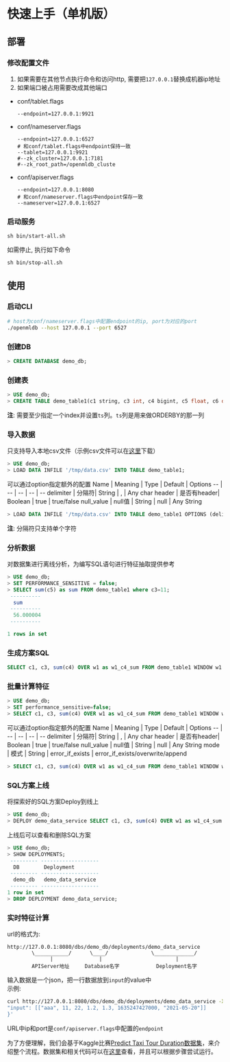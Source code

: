 # 快速上手（单机版）

## 部署
### 修改配置文件
1. 如果需要在其他节点执行命令和访问http, 需要把`127.0.0.1`替换成机器ip地址
2. 如果端口被占用需要改成其他端口

* conf/tablet.flags
   ```
   --endpoint=127.0.0.1:9921
   ```
* conf/nameserver.flags
   ```
   --endpoint=127.0.0.1:6527
   # 和conf/tablet.flags中endpoint保持一致
   --tablet=127.0.0.1:9921
   #--zk_cluster=127.0.0.1:7181
   #--zk_root_path=/openmldb_cluste
   ```
* conf/apiserver.flags
   ```
   --endpoint=127.0.0.1:8080
   # 和conf/nameserver.flags中endpoint保存一致
   --nameserver=127.0.0.1:6527
   ```
### 启动服务
```
sh bin/start-all.sh
```
如需停止, 执行如下命令 
```
sh bin/stop-all.sh
```
## 使用
### 启动CLI
```bash
# host为conf/nameserver.flags中配置endpoint的ip, port为对应的port
./openmldb --host 127.0.0.1 --port 6527
```
### 创建DB
```sql
> CREATE DATABASE demo_db;
```

### 创建表
```sql
> USE demo_db;
> CREATE TABLE demo_table1(c1 string, c3 int, c4 bigint, c5 float, c6 double, c7 timestamp, c8 date, index(ts=c7));
```
**注**: 需要至少指定一个index并设置`ts`列。`ts`列是用来做ORDERBY的那一列
### 导入数据
只支持导入本地csv文件（示例csv文件可以在[这里](../../demo/standalone/data/data.csv)下载）
```sql
> USE demo_db;
> LOAD DATA INFILE '/tmp/data.csv' INTO TABLE demo_table1;
```
可以通过option指定额外的配置
Name | Meaning | Type |  Default | Options
-- | -- | -- |  --  | --
delimiter | 分隔符| String | , | Any char
header | 是否有header| Boolean | true | true/false
null_value | null值 | String | null | Any String
```sql
> LOAD DATA INFILE '/tmp/data.csv' INTO TABLE demo_table1 OPTIONS (delimiter=',', header=false);
```
**注**: 分隔符只支持单个字符
### 分析数据
对数据集进行离线分析，为编写SQL语句进行特征抽取提供参考
```sql
> USE demo_db;
> SET PERFORMANCE_SENSITIVE = false;
> SELECT sum(c5) as sum FROM demo_table1 where c3=11;
 ----------
  sum
 ----------
  56.000004
 ----------

1 rows in set
```
### 生成方案SQL
```sql
SELECT c1, c3, sum(c4) OVER w1 as w1_c4_sum FROM demo_table1 WINDOW w1 AS (PARTITION BY demo_table1.c1 ORDER BY demo_table1.c7 ROWS BETWEEN 2 PRECEDING AND CURRENT ROW);
```
### 批量计算特征
```sql
> USE demo_db;
> SET performance_sensitive=false;
> SELECT c1, c3, sum(c4) OVER w1 as w1_c4_sum FROM demo_table1 WINDOW w1 AS (PARTITION BY demo_table1.c1 ORDER BY demo_table1.c7 ROWS BETWEEN 2 PRECEDING AND CURRENT ROW) INTO OUTFILE '/tmp/feature.csv';
```
可以通过option指定额外的配置
Name | Meaning | Type |  Default | Options
-- | -- | -- |  --  | --
delimiter | 分隔符| String | , | Any char
header | 是否有header| Boolean | true | true/false
null_value | null值 | String | null | Any String
mode | 模式 | String | error_if_exists | error_if_exists/overwrite/append
```sql
> SELECT c1, c3, sum(c4) OVER w1 as w1_c4_sum FROM demo_table1 WINDOW w1 AS (PARTITION BY demo_table1.c1 ORDER BY demo_table1.c7 ROWS BETWEEN 2 PRECEDING AND CURRENT ROW) INTO OUTFILE '/tmp/feature.csv' OPTIONS (mode = 'overwrite', delimiter=',');
```
### SQL方案上线
将探索好的SQL方案Deploy到线上
```sql
> USE demo_db;
> DEPLOY demo_data_service SELECT c1, c3, sum(c4) OVER w1 as w1_c4_sum FROM demo_table1 WINDOW w1 AS (PARTITION BY demo_table1.c1 ORDER BY demo_table1.c7 ROWS BETWEEN 2 PRECEDING AND CURRENT ROW);
```
上线后可以查看和删除SQL方案
```sql
> USE demo_db;
> SHOW DEPLOYMENTS;
 --------- -------------------
  DB        Deployment
 --------- -------------------
  demo_db   demo_data_service
 --------- -------------------
1 row in set
> DROP DEPLOYMENT demo_data_service;
```
### 实时特征计算
url的格式为:
```
http://127.0.0.1:8080/dbs/demo_db/deployments/demo_data_service
        \___________/      \____/              \_____________/
              |               |                        |
        APIServer地址     Database名字            Deployment名字
```
输入数据是一个json，把一行数据放到`input`的value中  
示例:
```bash
curl http://127.0.0.1:8080/dbs/demo_db/deployments/demo_data_service -X POST -d'{
"input": [["aaa", 11, 22, 1.2, 1.3, 1635247427000, "2021-05-20"]]
}'
```
URL中ip和port是`conf/apiserver.flags`中配置的`endpoint`

为了方便理解，我们会基于Kaggle比赛[Predict Taxi Tour Duration数据集](https://github.com/4paradigm/OpenMLDB/tree/main/demo/predict-taxi-trip-duration-nb/script/data)，来介绍整个流程。数据集和相关代码可以在[这里](https://github.com/4paradigm/OpenMLDB/tree/main/demo/predict-taxi-trip-duration-nb/script)查看，并且可以根据步骤尝试运行。
